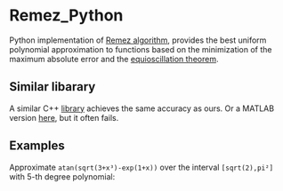 # Remez_Python

Python implementation of  [Remez algorithm](https://en.wikipedia.org/wiki/Remez_algorithm),  provides the best uniform polynomial approximation to functions based on the minimization of the maximum absolute error and the [equioscillation theorem](https://en.wikipedia.org/wiki/Equioscillation_theorem).

## Similar libarary

A similar C++ [library](https://github.com/samhocevar/lolremez?tab=readme-ov-file#docker) achieves the same accuracy as ours. Or a MATLAB version [here](https://ww2.mathworks.cn/matlabcentral/fileexchange/8094-remez-algorithm), but it often fails.

## Examples

Approximate `atan(sqrt(3+x³)-exp(1+x))` over the interval `[sqrt(2),pi²]` with 5-th degree polynomial:

```python
```







